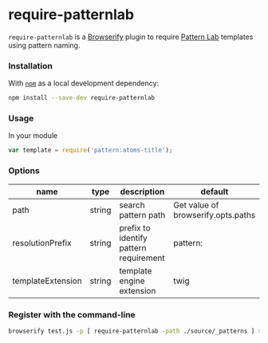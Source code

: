 require-patternlab
=======

`require-patternlab` is a [Browserify](https://github.com/substack/node-browserify) plugin to require [Pattern Lab](http://patternlab.io/) templates using pattern naming.

### Installation
With [`npm`](http://npmjs.org/) as a local development dependency:

```bash
npm install --save-dev require-patternlab
```

### Usage

In your module
```js
var template = require('pattern:atoms-title');
```

### Options

name | type | description | default
-----|------|-------------|---------
path | string | search pattern path | Get value of browserify.opts.paths
resolutionPrefix | string | prefix to identify pattern requirement | pattern:
templateExtension | string | template engine extension | twig

### Register with the command-line

```bash
browserify test.js -p [ require-patternlab -path ./source/_patterns ] > test-bundle.js
```

